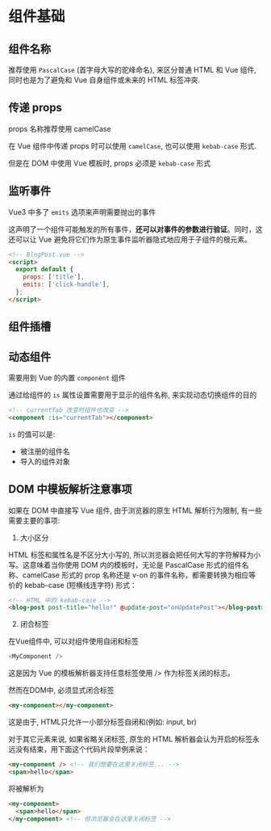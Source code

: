 # 组件基础

## 组件名称

推荐使用 `PascalCase` (首字母大写的驼峰命名), 来区分普通 HTML 和 Vue 组件, 同时也是为了避免和 Vue 自身组件或未来的 HTML 标签冲突.

## 传递 props

props 名称推荐使用 camelCase

在 Vue 组件中传递 props 时可以使用 `camelCase`, 也可以使用 `kebab-case` 形式.

但是在 DOM 中使用 Vue 模板时, props 必须是 `kebab-case` 形式

## 监听事件

Vue3 中多了 `emits` 选项来声明需要抛出的事件

这声明了一个组件可能触发的所有事件，**还可以对事件的参数进行验证**。同时，这还可以让 Vue 避免将它们作为原生事件监听器隐式地应用于子组件的根元素。

```html
<!-- BlogPost.vue -->
<script>
  export default {
    props: ['title'],
    emits: ['click-handle'],
  };
</script>
```

## 组件插槽

## 动态组件

需要用到 Vue 的内置 `component` 组件

通过给组件的 `is` 属性设置需要用于显示的组件名称, 来实现动态切换组件的目的

```html
<!-- currentTab 改变时组件也改变 -->
<component :is="currentTab"></component>
```

`is` 的值可以是:

- 被注册的组件名
- 导入的组件对象

## DOM 中模板解析注意事项

如果在 DOM 中直接写 Vue 组件, 由于浏览器的原生 HTML 解析行为限制, 有一些需要主要的事项:

1. 大小区分

HTML 标签和属性名是不区分大小写的, 所以浏览器会把任何大写的字符解释为小写。这意味着当你使用 DOM 内的模板时，无论是 PascalCase 形式的组件名称、camelCase 形式的 prop 名称还是 v-on 的事件名称，都需要转换为相应等价的 kebab-case (短横线连字符) 形式：

```html
<!-- HTML 中的 kebab-case -->
<blog-post post-title="hello!" @update-post="onUpdatePost"></blog-post>
```

2. 闭合标签

在Vue组件中, 可以对组件使用自闭和标签

```js
<MyComponent />
```

这是因为 Vue 的模板解析器支持任意标签使用 /> 作为标签关闭的标志。

然而在DOM中, 必须显式闭合标签

```html
<my-component></my-component>
```

这是由于, HTML只允许一小部分标签自闭和(例如: input, br)

对于其它元素来说, 如果省略关闭标签, 原生的 HTML 解析器会认为开启的标签永远没有结束，用下面这个代码片段举例来说：

```html
<my-component /> <!-- 我们想要在这里关闭标签... -->
<span>hello</span>

```

将被解析为

```html
<my-component>
  <span>hello</span>
</my-component> <!-- 但浏览器会在这里关闭标签 -->

```